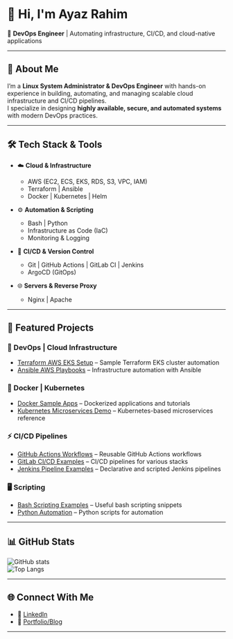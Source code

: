 # 👋 Hi, I'm Ayaz Rahim  

🚀 **DevOps Engineer** | Automating infrastructure, CI/CD, and cloud-native applications  

---

## 🔧 About Me  
I’m a **Linux System Administrator & DevOps Engineer** with hands-on experience in building, automating, and managing scalable cloud infrastructure and CI/CD pipelines.  
I specialize in designing **highly available, secure, and automated systems** with modern DevOps practices.  

---

## 🛠️ Tech Stack & Tools  

- ☁️ **Cloud & Infrastructure**  
  - AWS (EC2, ECS, EKS, RDS, S3, VPC, IAM)  
  - Terraform | Ansible  
  - Docker | Kubernetes | Helm  

- ⚙️ **Automation & Scripting**  
  - Bash | Python  
  - Infrastructure as Code (IaC)  
  - Monitoring & Logging  

- 🔄 **CI/CD & Version Control**  
  - Git | GitHub Actions | GitLab CI | Jenkins  
  - ArgoCD (GitOps)  

- 🌐 **Servers & Reverse Proxy**  
  - Nginx | Apache  

---

## 📂 Featured Projects  

### 🚀 DevOps | Cloud Infrastructure
- [Terraform AWS EKS Setup](https://github.com/hashicorp/terraform-aws-eks) – Sample Terraform EKS cluster automation  
- [Ansible AWS Playbooks](https://github.com/ansible/ansible-examples) – Infrastructure automation with Ansible  

### 🐳 Docker | Kubernetes
- [Docker Sample Apps](https://github.com/docker/getting-started) – Dockerized applications and tutorials  
- [Kubernetes Microservices Demo](https://github.com/GoogleCloudPlatform/microservices-demo) – Kubernetes-based microservices reference  

### ⚡ CI/CD Pipelines
- [GitHub Actions Workflows](https://github.com/actions/starter-workflows) – Reusable GitHub Actions workflows  
- [GitLab CI/CD Examples](https://gitlab.com/gitlab-examples) – CI/CD pipelines for various stacks  
- [Jenkins Pipeline Examples](https://github.com/jenkinsci/pipeline-examples) – Declarative and scripted Jenkins pipelines  

### 🖥️ Scripting
- [Bash Scripting Examples](https://github.com/dylanaraps/pure-bash-bible) – Useful bash scripting snippets  
- [Python Automation](https://github.com/automatetheboringstuff/automate-the-boring-stuff) – Python scripts for automation  

---

## 📊 GitHub Stats  

![GitHub stats](https://github-readme-stats.vercel.app/api?username=ayazrahim&show_icons=true&theme=tokyonight)  
![Top Langs](https://github-readme-stats.vercel.app/api/top-langs/?username=ayazrahim&layout=compact&theme=tokyonight)  

---

## 🌐 Connect With Me  

- 💼 [LinkedIn](https://www.linkedin.com)  
- 📝 [Portfolio/Blog](https://yourwebsite.com)  

---
